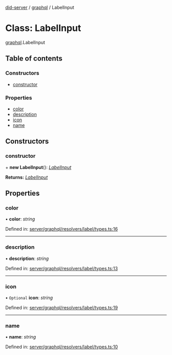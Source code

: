 [did-server](../README.md) / [graphql](../modules/graphql.md) / LabelInput

# Class: LabelInput

[graphql](../modules/graphql.md).LabelInput

## Table of contents

### Constructors

- [constructor](graphql.labelinput.md#constructor)

### Properties

- [color](graphql.labelinput.md#color)
- [description](graphql.labelinput.md#description)
- [icon](graphql.labelinput.md#icon)
- [name](graphql.labelinput.md#name)

## Constructors

### constructor

\+ **new LabelInput**(): [*LabelInput*](graphql.labelinput.md)

**Returns:** [*LabelInput*](graphql.labelinput.md)

## Properties

### color

• **color**: *string*

Defined in: [server/graphql/resolvers/label/types.ts:16](https://github.com/Puzzlepart/did/blob/45604452/server/graphql/resolvers/label/types.ts#L16)

___

### description

• **description**: *string*

Defined in: [server/graphql/resolvers/label/types.ts:13](https://github.com/Puzzlepart/did/blob/45604452/server/graphql/resolvers/label/types.ts#L13)

___

### icon

• `Optional` **icon**: *string*

Defined in: [server/graphql/resolvers/label/types.ts:19](https://github.com/Puzzlepart/did/blob/45604452/server/graphql/resolvers/label/types.ts#L19)

___

### name

• **name**: *string*

Defined in: [server/graphql/resolvers/label/types.ts:10](https://github.com/Puzzlepart/did/blob/45604452/server/graphql/resolvers/label/types.ts#L10)

